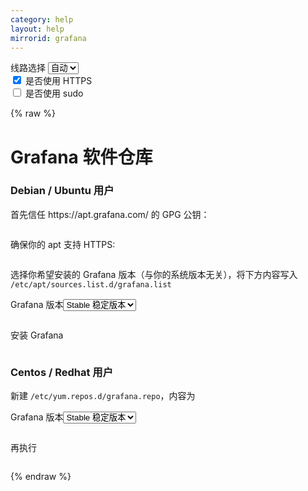 ```yaml
---
category: help
layout: help
mirrorid: grafana
---
```


<!-- 本 markdown 从 tuna/mirrorz-help-ng 自动生成，如需修改请参阅该仓库 -->

<style>.z-help tmpl { display: none }</style>

<div class="z-wrap">
    <form class="z-form z-global" onchange="form_update(null)" onsubmit="return false">
        <div>
            <label for="e0a5cecb">线路选择</label>
            <select id="e0a5cecb" name="host">
                <option selected="selected" value="{{ site.url }}">自动</option>
                <option value="{{ site.urlv4 }}">IPv4</option>
                <option value="{{ site.urlv6 }}">IPv6</option>
            </select>
        </div>
        <div>
            <input id="144d763c" name="_scheme" type="checkbox" checked>
            <label for="144d763c">是否使用 HTTPS</label>
        </div>
        <div>
            <input id="4659e7da" name="_sudo" type="checkbox">
            <label for="4659e7da">是否使用 sudo</label>
        </div>
    </form>
</div>
{% raw %}
<div class="z-help"><h1>Grafana 软件仓库</h1>
<h3>Debian / Ubuntu 用户</h3>
<p>首先信任 https://apt.grafana.com/ 的 GPG 公钥：</p>
<div class="z-wrap"><form class="z-form" onchange="form_update(event)" onsubmit="return false"></form><pre class="z-code"></pre></div><tmpl z-lang="bash">
{{sudo}}wget -q -O /usr/share/keyrings/grafana.key https://apt.grafana.com/gpg.key
</tmpl>
<p>确保你的 apt 支持 HTTPS:</p>
<div class="z-wrap"><form class="z-form" onchange="form_update(event)" onsubmit="return false"></form><pre class="z-code"></pre></div><tmpl z-lang="bash">
{{sudo}}apt-get install -y apt-transport-https
</tmpl>
<p>选择你希望安装的 Grafana 版本（与你的系统版本无关），将下方内容写入 <code>/etc/apt/sources.list.d/grafana.list</code></p>
<div class="z-wrap"><form class="z-form" onchange="form_update(event)" onsubmit="return false"><div><label for="LDlrRrlH" title>Grafana 版本</label><select id="LDlrRrlH" name="version" title><option value="stable">Stable 稳定版本</option><option value="beta">Beta 测试版本</option></select></div></form><pre class="z-code"></pre></div><tmpl z-input="version" z-path="/etc/apt/sources.list.d/grafana.list">
deb [signed-by=/usr/share/keyrings/grafana.key] {{endpoint}}/apt/ {{version}} main
</tmpl>
<p>安装 Grafana</p>
<div class="z-wrap"><form class="z-form" onchange="form_update(event)" onsubmit="return false"></form><pre class="z-code"></pre></div><tmpl z-lang="bash">
{{sudo}}apt-get update
{{sudo}}apt-get install grafana
</tmpl>
<h3>Centos / Redhat 用户</h3>
<p>新建 <code>/etc/yum.repos.d/grafana.repo</code>，内容为</p>
<div class="z-wrap"><form class="z-form" onchange="form_update(event)" onsubmit="return false"><div><label for="AnrwGQgw" title>Grafana 版本</label><select id="AnrwGQgw" name="version" title><option value="stable">Stable 稳定版本</option><option value="beta">Beta 测试版本</option></select></div></form><pre class="z-code"></pre></div><tmpl z-input="version" z-lang="ini" z-path="/etc/yum.repos.d/grafana.repo">
[grafana]
name=grafana
baseurl={{endpoint}}/yum/rpm
repo_gpgcheck=0
enabled=1
gpgcheck=0
{{^beta}}
exclude=*beta*
{{/beta}}
</tmpl>
<p>再执行</p>
<div class="z-wrap"><form class="z-form" onchange="form_update(event)" onsubmit="return false"></form><pre class="z-code"></pre></div><tmpl z-lang="bash">
{{sudo}}yum makecache
{{sudo}}yum install grafana
</tmpl><script id="z-config" type="application/x-mirrorz-help">eyJfIjogIkdyYWZhbmEgXHU4ZjZmXHU0ZWY2XHU0ZWQzXHU1ZTkzIiwgImJsb2NrIjogWyJkZWIiLCAicnBtIl0sICJpbnB1dCI6IHsidmVyc2lvbiI6IHsiXyI6ICJHcmFmYW5hIFx1NzI0OFx1NjcyYyIsICJvcHRpb24iOiB7InN0YWJsZSI6IHsiXyI6ICJTdGFibGUgXHU3YTMzXHU1YjlhXHU3MjQ4XHU2NzJjIn0sICJiZXRhIjogeyJfIjogIkJldGEgXHU2ZDRiXHU4YmQ1XHU3MjQ4XHU2NzJjIiwgImJldGEiOiB0cnVlfX19fSwgIm5hbWUiOiAiZ3JhZmFuYSJ9</script>
</div>

{% endraw %}

<script src="/static/js/mustache.min.js?{{ site.data['hash'] }}"></script>
<script src="/static/js/zdocs.js?{{ site.data['hash'] }}"></script>
